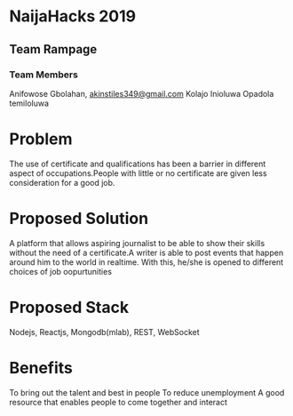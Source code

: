 # NaijaHacks 2019

## Team Rampage

### Team Members
Anifowose Gbolahan, akinstiles349@gmail.com
Kolajo Inioluwa
Opadola temiloluwa

# Problem
The use of certificate and qualifications has been a barrier in different aspect of occupations.People with little or no
certificate are given less consideration for a good job.

# Proposed Solution
A platform that allows aspiring journalist to be able to show their skills without the
need of a certificate.A writer is able to post events that happen around him to the world in realtime. With this, he/she is 
opened to different choices of job oopurtunities

# Proposed Stack
Nodejs, Reactjs, Mongodb(mlab), REST, WebSocket

# Benefits
To  bring out the talent and best in people
To reduce unemployment
A good resource that enables people to come together and interact